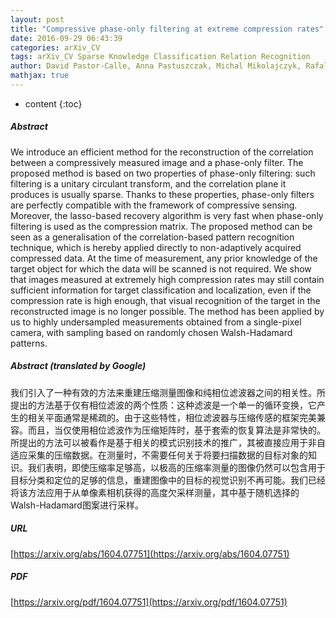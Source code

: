 ```yaml
---
layout: post
title: "Compressive phase-only filtering at extreme compression rates"
date: 2016-09-29 06:43:39
categories: arXiv_CV
tags: arXiv_CV Sparse Knowledge Classification Relation Recognition
author: David Pastor-Calle, Anna Pastuszczak, Michal Mikolajczyk, Rafal Kotynski
mathjax: true
---
```


* content
{:toc}

##### Abstract
We introduce an efficient method for the reconstruction of the correlation between a compressively measured image and a phase-only filter. The proposed method is based on two properties of phase-only filtering: such filtering is a unitary circulant transform, and the correlation plane it produces is usually sparse. Thanks to these properties, phase-only filters are perfectly compatible with the framework of compressive sensing. Moreover, the lasso-based recovery algorithm is very fast when phase-only filtering is used as the compression matrix. The proposed method can be seen as a generalisation of the correlation-based pattern recognition technique, which is hereby applied directly to non-adaptively acquired compressed data. At the time of measurement, any prior knowledge of the target object for which the data will be scanned is not required. We show that images measured at extremely high compression rates may still contain sufficient information for target classification and localization, even if the compression rate is high enough, that visual recognition of the target in the reconstructed image is no longer possible. The method has been applied by us to highly undersampled measurements obtained from a single-pixel camera, with sampling based on randomly chosen Walsh-Hadamard patterns.

##### Abstract (translated by Google)
我们引入了一种有效的方法来重建压缩测量图像和纯相位滤波器之间的相关性。所提出的方法基于仅有相位滤波的两个性质：这种滤波是一个单一的循环变换，它产生的相关平面通常是稀疏的。由于这些特性，相位滤波器与压缩传感的框架完美兼容。而且，当仅使用相位滤波作为压缩矩阵时，基于套索的恢复算法是非常快的。所提出的方法可以被看作是基于相关的模式识别技术的推广，其被直接应用于非自适应采集的压缩数据。在测量时，不需要任何关于将要扫描数据的目标对象的知识。我们表明，即使压缩率足够高，以极高的压缩率测量的图像仍然可以包含用于目标分类和定位的足够的信息，重建图像中的目标的视觉识别不再可能。我们已经将该方法应用于从单像素相机获得的高度欠采样测量，其中基于随机选择的Walsh-Hadamard图案进行采样。

##### URL
[https://arxiv.org/abs/1604.07751](https://arxiv.org/abs/1604.07751)

##### PDF
[https://arxiv.org/pdf/1604.07751](https://arxiv.org/pdf/1604.07751)

